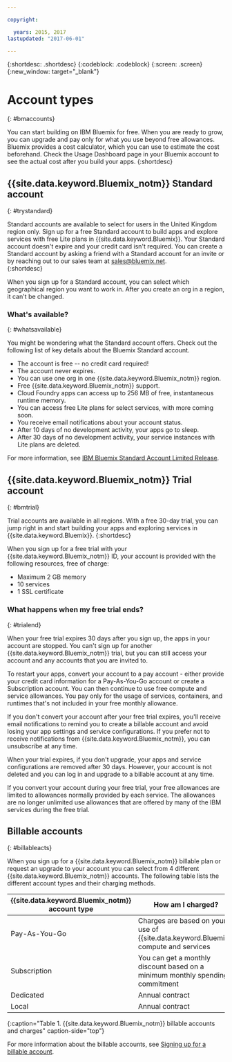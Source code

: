 ```yaml
---

copyright:

  years: 2015, 2017
lastupdated: "2017-06-01"

---
```


{:shortdesc: .shortdesc}
{:codeblock: .codeblock}
{:screen: .screen}
{:new_window: target="_blank"}

# Account types
{: #bmaccounts}

You can start building on IBM Bluemix for free. When you are ready to grow, you can upgrade and pay only for what you use beyond free allowances. Bluemix provides a cost calculator, which you can use to estimate the cost beforehand. Check the Usage Dashboard page in your Bluemix account to see the actual cost after you build your apps.
{:shortdesc}

## {{site.data.keyword.Bluemix_notm}} Standard account
{: #trystandard}

Standard accounts are available to select for users in the United Kingdom region only. Sign up for a free Standard account to build apps and explore services with free Lite plans in {{site.data.keyword.Bluemix}}. Your Standard account doesn't expire and your credit card isn't required. You can create a Standard account by asking a friend with a Standard account for an invite or by reaching out to our sales team at sales@bluemix.net.  
{:shortdesc}

When you sign up for a Standard account, you can select which geographical region you want to work in. After you create an org in a region, it can't be changed. 

### What's available? 
{: #whatsavailable}

You might be wondering what the Standard account offers. Check out the following list of key details about the Bluemix Standard account.
  * The account is free -- no credit card required!
  * The account never expires. 
  * You can use one org in one {{site.data.keyword.Bluemix_notm}} region.
  * Free {{site.data.keyword.Bluemix_notm}} support.
  * Cloud Foundry apps can access up to 256 MB of free, instantaneous runtime memory.
  * You can access free Lite plans for select services, with more coming soon.
  * You receive email notifications about your account status.
  * After 10 days of no development activity, your apps go to sleep.
  * After 30 days of no development activity, your service instances with Lite plans are deleted.

For more information, see [IBM Bluemix Standard Account Limited Release](/docs/pricing/standard_account.html#betaintro).

## {{site.data.keyword.Bluemix_notm}} Trial account
{: #bmtrial}

Trial accounts are available in all regions. With a free 30-day trial, you can jump right in and start building your apps and exploring services in {{site.data.keyword.Bluemix}}.
{:shortdesc}

When you sign up for a free trial with your {{site.data.keyword.Bluemix_notm}} ID, your account is provided with the following resources, free of charge:

* Maximum 2 GB memory
* 10 services
* 1 SSL certificate

### What happens when my free trial ends? 
{: #trialend}

When your free trial expires 30 days after you sign up, the apps in your account are stopped. You can't sign up for another {{site.data.keyword.Bluemix_notm}} trial, but you can still access your account and any accounts that you are invited to. 

To restart your apps, convert your account to a pay account - either provide your credit card information for a Pay-As-You-Go account or create a Subscription account. You can then continue to use free compute and service allowances. You pay only for the usage of services, containers, and runtimes that's not included in your free monthly allowance.

If you don't convert your account after your free trial expires, you'll receive email notifications to remind you to create a billable account and avoid losing your app settings and service configurations. If you prefer not to receive notifications from {{site.data.keyword.Bluemix_notm}}, you can unsubscribe at any time.

When your trial expires, if you don't upgrade, your apps and service configurations are removed after 30 days. However, your account is not deleted and you can log in and upgrade to a billable account at any time. 

If you convert your account during your free trial, your free allowances are limited to allowances normally provided by each service. The allowances are no longer unlimited use allowances that are offered by many of the IBM services during the free trial.

## Billable accounts
{: #billableacts}

When you sign up for a {{site.data.keyword.Bluemix_notm}} billable plan or request an upgrade to your account you can select from 4  different {{site.data.keyword.Bluemix_notm}} accounts. The following table lists the different account types and their charging methods. 

|{{site.data.keyword.Bluemix_notm}} account type |	How am I charged? |
|------------------|-----------------------|
|Pay-As-You-Go |	Charges are based on your use of {{site.data.keyword.Bluemix}} compute and services |
|Subscription | You can get a monthly discount based on a minimum monthly spending commitment |
|Dedicated | Annual contract |
|Local |	Annual contract |
{:caption="Table 1. {{site.data.keyword.Bluemix_notm}} billable accounts and charges" caption-side="top"}

For more information about the billable accounts, see [Signing up for a billable account](/docs/pricing/billable.html#billable).
